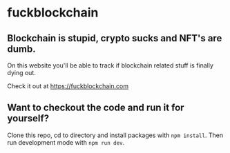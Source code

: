 # fuckblockchain
## Blockchain is stupid, crypto sucks and NFT's are dumb.

On this website you'll be able to track if blockchain related stuff is finally dying out.

Check it out at https://fuckblockchain.com

## Want to checkout the code and run it for yourself?
Clone this repo, cd to directory and install packages with `npm install`.
Then run development mode with `npm run dev`.
